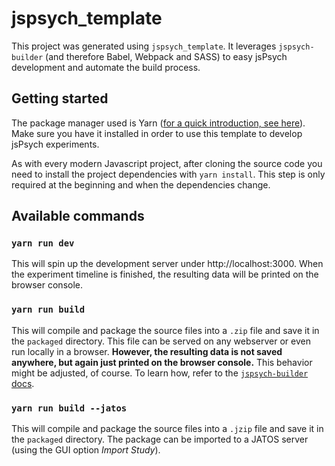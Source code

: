 # jspsych_template

This project was generated using `jspsych_template`. It leverages `jspsych-builder` (and therefore Babel, Webpack and SASS) to easy jsPsych development and automate the build process.

## Getting started

The package manager used is Yarn ([for a quick introduction, see here][1]). Make sure you have it installed in order to use this template to develop jsPsych experiments.

As with every modern Javascript project, after cloning the source code you need to install the project dependencies with `yarn install`. This step is only required at the beginning and when the dependencies change.

## Available commands

### `yarn run dev`

This will spin up the development server under http://localhost:3000. When the experiment timeline is finished, the resulting data will be printed on the browser console.

### `yarn run build`

This will compile and package the source files into a `.zip` file and save it in the `packaged` directory. This file can be served on any webserver or even run locally in a browser. **However, the resulting data is not saved anywhere, but again just printed on the browser console.** This behavior might be adjusted, of course. To learn how, refer to the [`jspsych-builder` docs][2].

### `yarn run build --jatos`

This will compile and package the source files into a `.jzip` file and save it in the `packaged` directory. The package can be imported to a JATOS server (using the GUI option _Import Study_).

[1]: https://yarnpkg.com/getting-started
[2]: https://github.com/bjoluc/jspsych-builder
